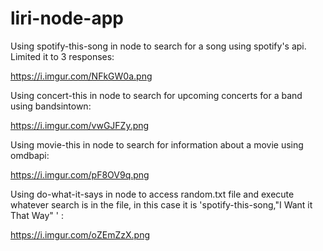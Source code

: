 # liri-node-app

Using spotify-this-song in node to search for a song using spotify's api. Limited it to 3 responses:

https://i.imgur.com/NFkGW0a.png

Using concert-this in node to search for upcoming concerts for a band using bandsintown:

https://i.imgur.com/vwGJFZy.png

Using movie-this in node to search for information about a movie using omdbapi:

https://i.imgur.com/pF8OV9q.png

Using do-what-it-says in node to access random.txt file and execute whatever search is in the file, in this case it is 'spotify-this-song,"I Want it That Way" ' :

https://i.imgur.com/oZEmZzX.png
